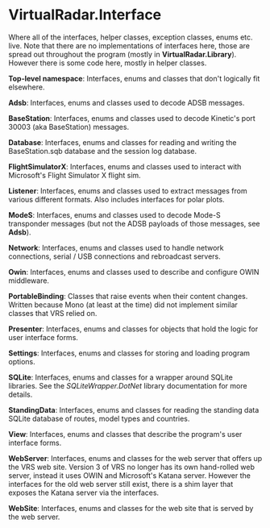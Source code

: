 ﻿# VirtualRadar.Interface
Where all of the interfaces, helper classes, exception classes, enums etc. live. Note that there are no
implementations of interfaces here, those are spread out throughout the program (mostly in
**VirtualRadar.Library**). However there is some code here, mostly in helper classes.

**Top-level namespace**: Interfaces, enums and classes that don't logically fit elsewhere.

**Adsb**: Interfaces, enums and classes used to decode ADSB messages.

**BaseStation**: Interfaces, enums and classes used to decode Kinetic's port 30003 (aka BaseStation)
messages.

**Database**: Interfaces, enums and classes for reading and writing the BaseStation.sqb database and
the session log database.

**FlightSimulatorX**: Interfaces, enums and classes used to interact with Microsoft's Flight Simulator X
flight sim.

**Listener**: Interfaces, enums and classes used to extract messages from various different formats.
Also includes interfaces for polar plots.

**ModeS**: Interfaces, enums and classes used to decode Mode-S transponder messages (but not the ADSB
payloads of those messages, see **Adsb**).

**Network**: Interfaces, enums and classes used to handle network connections, serial / USB connections and
rebroadcast servers.

**Owin**: Interfaces, enums and classes used to describe and configure OWIN middleware.

**PortableBinding**: Classes that raise events when their content changes. Written because Mono (at least
at the time) did not implement similar classes that VRS relied on.

**Presenter**: Interfaces, enums and classes for objects that hold the logic for user interface forms.

**Settings**: Interfaces, enums and classes for storing and loading program options.

**SQLite**: Interfaces, enums and classes for a wrapper around SQLite libraries. See the *SQLiteWrapper.DotNet*
library documentation for more details.

**StandingData**: Interfaces, enums and classes for reading the standing data SQLite database of routes,
model types and countries.

**View**: Interfaces, enums and classes that describe the program's user interface forms.

**WebServer**: Interfaces, enums and classes for the web server that offers up the VRS web site. Version 3
of VRS no longer has its own hand-rolled web server, instead it uses OWIN and Microsoft's Katana server.
However the interfaces for the old web server still exist, there is a shim layer that exposes the Katana
server via the interfaces.

**WebSite**: Interfaces, enums and classes for the web site that is served by the web server.